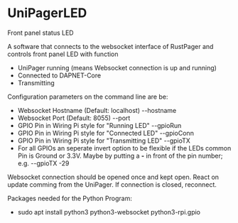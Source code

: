 # UniPagerLED
Front panel status LED

A software that connects to the websocket interface of RustPager and controls front panel LED with function
* UniPager running (means Websocket connection is up and running)
* Connected to DAPNET-Core
* Transmitting

Configuration parameters on the command line are be:
* Websocket Hostname (Default: localhost) --hostname
* Websocket Port (Default: 8055) --port
* GPIO Pin in Wiring Pi style for "Running LED"  --gpioRun
* GPIO Pin in Wiring Pi style for "Connected LED" --gpioConn
* GPIO Pin in Wiring Pi style for "Transmitting LED" --gpioTX
* For all GPIOs an seperate invert option to be flexible if the LEDs common Pin is Ground or 3.3V. Maybe by putting a __-__ in front of the pin number; e.g. --gpioTX -29

Websocket connection should be opened once and kept open. React on update comming from the UniPager. If connection is closed, reconnect.

Packages needed for the Python Program:
* sudo apt install python3 python3-websocket python3-rpi.gpio
